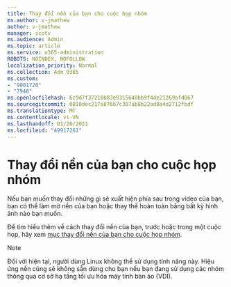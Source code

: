 ```yaml
---
title: Thay đổi nền của bạn cho cuộc họp nhóm
ms.author: v-jmathew
author: v-jmathew
manager: scotv
ms.audience: Admin
ms.topic: article
ms.service: o365-administration
ROBOTS: NOINDEX, NOFOLLOW
localization_priority: Normal
ms.collection: Adm_O365
ms.custom:
- "9001720"
- "7948"
ms.openlocfilehash: 6c9d7f37210b83e9315648bb9f4de21269afd867
ms.sourcegitcommit: 0810dec217a876b7c307ab8b22ad0a4d2712fbdf
ms.translationtype: MT
ms.contentlocale: vi-VN
ms.lasthandoff: 01/20/2021
ms.locfileid: "49917261"
---
```

# <a name="change-your-background-for-a-teams-meeting"></a>Thay đổi nền của bạn cho cuộc họp nhóm

Nếu bạn muốn thay đổi những gì sẽ xuất hiện phía sau trong video của bạn, bạn có thể làm mờ nền của bạn hoặc thay thế hoàn toàn bằng bất kỳ hình ảnh nào bạn muốn.

Để tìm hiểu thêm về cách thay đổi nền của bạn, trước hoặc trong một cuộc họp, hãy xem [mục thay đổi nền của bạn cho cuộc họp nhóm](https://support.microsoft.com/office/change-your-background-for-a-teams-meeting-f77a2381-443a-499d-825e-509a140f4780).

> [!NOTE]
> Đối với hiện tại, người dùng Linux không thể sử dụng tính năng này. Hiệu ứng nền cũng sẽ không sẵn dùng cho bạn nếu bạn đang sử dụng các nhóm thông qua cơ sở hạ tầng tối ưu hóa máy tính bàn ảo (VDI).
